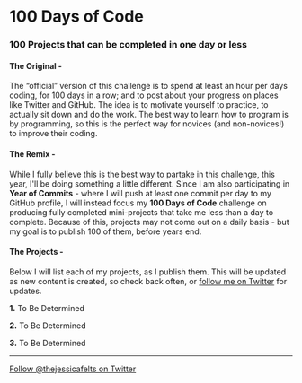 # 100 Days of Code
### 100 Projects that can be completed in one day or less

#### The Original -
The “official” version of this challenge is to spend at least an hour per days coding, for 100 days in a row; and to post about your progress on places like Twitter and GitHub. The idea is to motivate yourself to practice, to actually sit down and do the work. The best way to learn how to program is by programming, so this is the perfect way for novices (and non-novices!) to improve their coding.

#### The Remix -
While I fully believe this is the best way to partake in this challenge, this year, I'll be doing something a little different. Since I am also participating in **Year of Commits** - where I will push at least one commit per day to my GitHub profile, I will instead focus my **100 Days of Code** challenge on producing fully completed mini-projects that take me less than a day to complete. Because of this, projects may not come out on a daily basis - but my goal is to publish 100 of them, before years end.

#### The Projects -
Below I will list each of my projects, as I publish them. This will be updated as new content is created, so check back often, or [follow me on Twitter](https://www.twitter.com/thejessicafelts) for updates.

**1.** To Be Determined

**2.** To Be Determined

**3.** To Be Determined

---

[Follow @thejessicafelts on Twitter](https://www.twitter.com/thejessicafelts)
